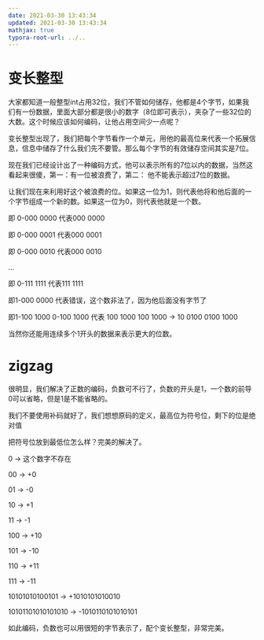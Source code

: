 ```yaml
---
date: 2021-03-30 13:43:34
updated: 2021-03-30 13:43:34
mathjax: true
typora-root-url: ../..
---
```


# 变长整型

大家都知道一般整型int占用32位，我们不管如何储存，他都是4个字节，如果我们有一份数据，里面大部分都是很小的数字（8位即可表示），夹杂了一些32位的大数。这个时候应该如何编码，让他占用空间少一点呢？

<!-- more -->

变长整型出现了，我们把每个字节看作一个单元，用他的最高位来代表一个拓展信息，信息中储存了什么我们先不要管。那么每个字节的有效储存空间其实是7位。

现在我们已经设计出了一种编码方式，他可以表示所有的7位以内的数据，当然这看起来很傻，第一：有一位被浪费了，第二： 他不能表示超过7位的数据。

让我们现在来利用好这个被浪费的位。如果这一位为1，则代表他将和他后面的一个字节组成一个新的数。如果这一位为0，则代表他就是一个数。

即 0-000 0000 代表000 0000

即 0-000 0001 代表000 0001

即 0-000 0010 代表000 0010

...

即 0-111 1111 代表111 1111

即1-000 0000 代表错误，这个数非法了，因为他后面没有字节了

即1-100 1000 0-100 1000 代表 100 1000 100 1000 -> 10 0100 0100 1000

当然你还能用连续多个1开头的数据来表示更大的位数。

# zigzag

很明显，我们解决了正数的编码，负数可不行了，负数的开头是1，一个数的前导0可以省略，但是1是不能省略的。

我们不要使用补码就好了，我们想想原码的定义，最高位为符号位，剩下的位是绝对值

把符号位放到最低位怎么样？完美的解决了。

0 -> 这个数字不存在

00 -> +0

01 -> -0

10 -> +1

11 -> -1

100 -> +10

101 -> -10

110 -> +11

111 -> -11

10101010100101 -> +1010101010010

10101101010101010 -> -1010110101010101



如此编码，负数也可以用很短的字节表示了，配个变长整型，非常完美。







